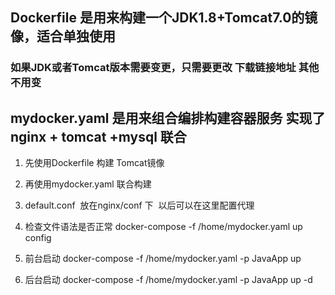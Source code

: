 

## Dockerfile 是用来构建一个JDK1.8+Tomcat7.0的镜像，适合单独使用
### 如果JDK或者Tomcat版本需要变更，只需要更改 下载链接地址 其他不用变

## mydocker.yaml  是用来组合编排构建容器服务 实现了 nginx + tomcat +mysql 联合


1. 先使用Dockerfile 构建 Tomcat镜像

2. 再使用mydocker.yaml 联合构建

3. default.conf  放在nginx/conf 下  以后可以在这里配置代理



1. 检查文件语法是否正常
docker-compose -f /home/mydocker.yaml up config


2. 前台启动
docker-compose -f /home/mydocker.yaml -p JavaApp up

2. 后台启动
docker-compose -f /home/mydocker.yaml -p JavaApp up -d
